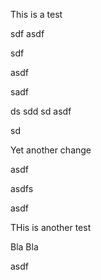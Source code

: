 This is a test


sdf
asdf


sdf

asdf


sadf

ds
sdd
sd
asdf

sd


Yet another change  


asdf

asdfs

asdf

THis is another test

Bla Bla


asdf
